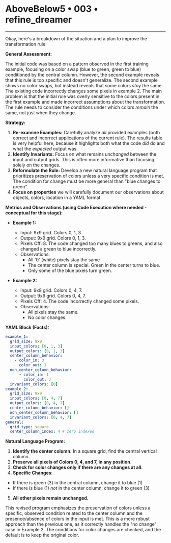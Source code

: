 # AboveBelow5 • 003 • refine_dreamer

---
Okay, here's a breakdown of the situation and a plan to improve the transformation rule:

**General Assessment:**

The initial code was based on a pattern observed in the first training example, focusing on a color swap (blue to green, green to blue) conditioned by the central column. However, the second example reveals that this rule is too specific and doesn't generalize. The second example shows no color swaps, but instead reveals that some colors *stay* the same. The existing code incorrectly changes some pixels in example 2. The main problem is that the initial rule was overly sensitive to the colors present in the first example and made incorrect assumptions about the transformation. The rule needs to consider the conditions under which colors *remain* the same, not just when they change.

**Strategy:**

1.  **Re-examine Examples:** Carefully analyze *all* provided examples (both correct and incorrect applications of the current rule).  The results table is very helpful here, because it highlights both what the code *did* do and what the *expected* output was.
2.  **Identify Invariants:** Focus on what remains *unchanged* between the input and output grids. This is often more informative than focusing solely on the changes.
3.  **Reformulate the Rule:** Develop a new natural language program that prioritizes preservation of colors unless a very specific condition is met. The condition for change must be more general than "blue changes to green".
4. **Focus on properties** we will carefully document our observations about objects, colors, location in a YAML format.

**Metrics and Observations (using Code Execution where needed - conceptual for this stage):**

*   **Example 1:**
    *   Input: 9x9 grid. Colors 0, 1, 3.
    *   Output: 9x9 grid. Colors 0, 1, 3.
    *   Pixels Off: 8. The code changed too many blues to greens, and also changed a green to blue incorrectly.
    *   Observations:
        - All '0' (white) pixels stay the same
        - The center column is special. Green in the center turns to blue.
        - Only some of the blue pixels turn green.

*   **Example 2:**
    *   Input: 9x9 grid. Colors 0, 4, 7.
    *   Output: 9x9 grid. Colors 0, 4, 7.
    *   Pixels Off: 4.  The code incorrectly changed some pixels.
    *   Observations:
        - All pixels stay the same.
        - No color changes.

**YAML Block (Facts):**

```yaml
example_1:
  grid_size: 9x9
  input_colors: [0, 1, 3]
  output_colors: [0, 1, 3]
  center_column_behavior:
    - color_in: 3
      color_out: 1
  non_center_column_behavior:
      - color_in: 1
        color_out: 3
  invariant_colors: [0]
example_2:
  grid_size: 9x9
  input_colors: [0, 4, 7]
  output_colors: [0, 4, 7]
  center_column_behavior: []
  non_center_column_behavior: []
  invariant_colors: [0, 4, 7]
general:
  grid_type: square
  center_column_index: 4 # zero indexed
```

**Natural Language Program:**

1.  **Identify the center column:** In a square grid, find the central vertical column.
2.  **Preserve all pixels of Colors 0, 4, and 7, in any position.**
3.  **Check for color changes only if there are any changes at all.**
4.  **Specific Changes**:
  *   If there is green (3) in the central column, change it to blue (1)
  *   If there is blue (1) *not* in the center column, change it to green (3)
5.  **All other pixels remain unchanged.**

This revised program emphasizes the preservation of colors unless a specific, observed condition related to the center column and the presence/absence of colors in the input is met. This is a more robust approach than the previous one, as it correctly handles the "no change" case in Example 2. The conditions for color changes are checked, and the default is to keep the original color.


